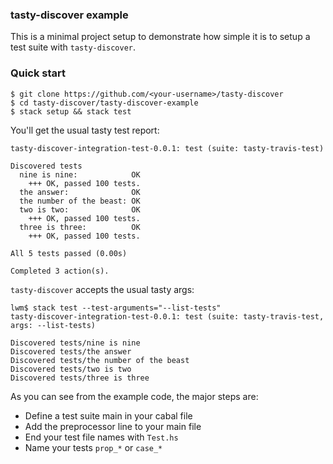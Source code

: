 ### tasty-discover example

This is a minimal project setup to demonstrate how simple it is to setup a test
suite with `tasty-discover`.

### Quick start

```
$ git clone https://github.com/<your-username>/tasty-discover
$ cd tasty-discover/tasty-discover-example
$ stack setup && stack test
```

You'll get the usual tasty test report:

```
tasty-discover-integration-test-0.0.1: test (suite: tasty-travis-test)

Discovered tests
  nine is nine:            OK
    +++ OK, passed 100 tests.
  the answer:              OK
  the number of the beast: OK
  two is two:              OK
    +++ OK, passed 100 tests.
  three is three:          OK
    +++ OK, passed 100 tests.

All 5 tests passed (0.00s)

Completed 3 action(s).
```

`tasty-discover` accepts the usual tasty args:

```
lwm$ stack test --test-arguments="--list-tests"
tasty-discover-integration-test-0.0.1: test (suite: tasty-travis-test, args: --list-tests)

Discovered tests/nine is nine
Discovered tests/the answer
Discovered tests/the number of the beast
Discovered tests/two is two
Discovered tests/three is three
```

As you can see from the example code, the major steps are:

  - Define a test suite main in your cabal file
  - Add the preprocessor line to your main file
  - End your test file names with `Test.hs`
  - Name your tests `prop_*` or `case_*`

[rootreadme]: https://github.com/lwm/tasty-discover/blob/master/README.md
